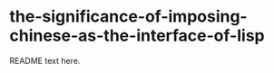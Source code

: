 the-significance-of-imposing-chinese-as-the-interface-of-lisp
=============================================================
README text here.
